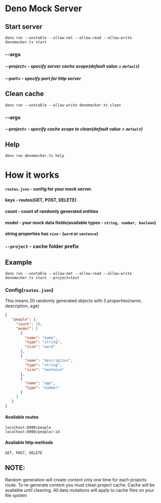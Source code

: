 # Deno Mock Server

## Start server  
`deno run --unstable --allow-net --allow-read --allow-write denomocker.ts start`

### --args
##### --project= - specify server cache scope(default value = `default`)
##### --port= - specify port for http server

## Clean cache
`deno run --unstable --allow-write denomocker.ts clean`

### --args
##### --project= - specify cache scope to clean(default value = `default`)

## Help
`deno run denomocker.ts help`


# How it works

#### `routes.json` - config for your mock server.
#### keys - routes(GET, POST, DELETE)
#### count - count of randomly generated entities
#### model - your mock data fields(available types - `string, number, boolean`)

#### string properties has `size` - (`word` or `sentence`)

### `--project` - cache folder prefix

## Example

`deno run --unstable --allow-net --allow-read --allow-write denomocker.ts start --project=test`
### Config(`routes.json`)
This means 20 randomly generated objects with 3 properties(name, description, age)
```json
{
   "people": {
     "count": 20,
     "model": [
       {
         "name": "name",
         "type": "string",
         "size": "word"
       },
       {
         "name": "description",
         "type": "string",
         "size": "sentence"
       },
       {
         "name": "age",
         "type": "number"
       }
     ]
   }
}
```

#### Available routes
````
localhost:8000/people
localhost:8000/people/:id
````

#### Available http methods
````
GET, POST, DELETE
````

## NOTE:
Random generation will create content only one time for each projects route.
To re-generate content you must clean project cache.
Cache will be available until cleaning. All data mutations will apply to cache files on your file system
